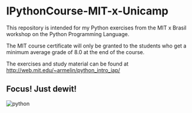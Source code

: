 # IPythonCourse-MIT-x-Unicamp

This repository is intended for my Python exercises from the MIT x Brasil workshop on the Python Programming Language. 

The MIT course certificate will only be granted to the students who get a minimum average grade of 8.0 at the end of the course.

The exercises and study material can be found at http://web.mit.edu/~armelin/python_intro_iap/ 
## Focus! Just dewit!

![python](https://user-images.githubusercontent.com/26651389/106839477-0ffb3a80-667d-11eb-994b-1f90a8dd2caf.jpg)
